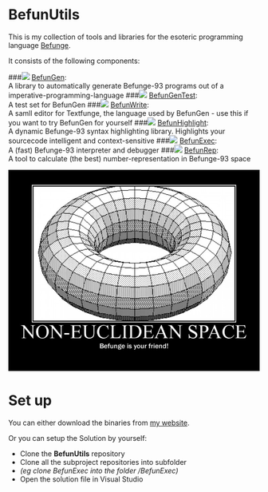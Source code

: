 BefunUtils
========

This is my collection of tools and libraries for the esoteric programming language [Befunge](http://esolangs.org/wiki/Befunge).

It consists of the following components:

###![](https://raw.githubusercontent.com/Mikescher/BefunGen/master/README-FILES/icon_BefunGen.png) [BefunGen](https://github.com/Mikescher/BefunGen):  
A library to automatically generate Befunge-93 programs out of a imperative-programming-language
###![](https://raw.githubusercontent.com/Mikescher/BefunGen/master/README-FILES/icon_BefunGen.png) [BefunGenTest](https://github.com/Mikescher/BefunGenTest):  
A test set for BefunGen
###![](https://raw.githubusercontent.com/Mikescher/BefunGen/master/README-FILES/icon_BefunWrite.png) [BefunWrite](https://github.com/Mikescher/BefunWrite):  
A samll editor for Textfunge, the language used by BefunGen - use this if you want to try BefunGen for yourself
###![](https://raw.githubusercontent.com/Mikescher/BefunGen/master/README-FILES/icon_BefunHighlight.png) [BefunHighlight](https://github.com/Mikescher/BefunHighlight):  
A dynamic Befunge-93 syntax highlighting library. Highlights your sourcecode intelligent and context-sensitive
###![](https://raw.githubusercontent.com/Mikescher/BefunGen/master/README-FILES/icon_BefunExec.png) [BefunExec](https://github.com/Mikescher/BefunExec):  
A (fast) Befunge-93 interpreter and debugger
###![](https://raw.githubusercontent.com/Mikescher/BefunGen/master/README-FILES/icon_BefunRep.png) [BefunRep](https://github.com/Mikescher/BefunRep):  
A tool to calculate (the best) number-representation in Befunge-93 space

![](https://raw.githubusercontent.com/Mikescher/BefunUtils/master/README-FILES/befunge.jpg)

Set up
==========

You can either download the binaries from [my website](http://www.mikescher.de/programs/view/BefunUtils).

Or you can setup the Solution by yourself:

- Clone the **BefunUtils** repository
- Clone all the subproject repositories into subfolder
- *(eg clone BefunExec into the folder /BefunExec)*
- Open the solution file in Visual Studio

